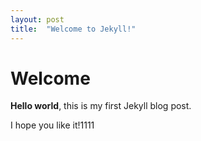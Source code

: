 ```yaml
---
layout: post
title:  "Welcome to Jekyll!"
---
```


# Welcome

**Hello world**, this is my first Jekyll blog post.

I hope you like it!1111